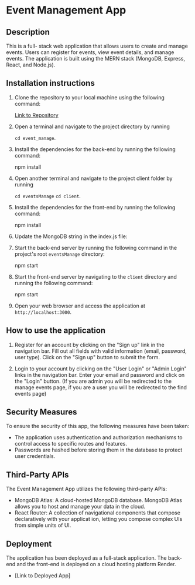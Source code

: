 # Event Management App

## Description

This is a full- stack web application that allows users to create and manage events. Users can register for events, view event details, and manage events. The application is built using the MERN stack (MongoDB, Express, React, and Node.js).

## Installation instructions

1. Clone the repository to your local machine using the following command:

      [Link to Repository](https://github.com/Keeks87/eventsManage)

2. Open a terminal and navigate to the project directory by running

   `cd event_manage`.

3. Install the dependencies for the back-end by running the following command:

   npm install

4. Open another terminal and navigate to the project client folder by running

   `cd eventsManage`
   `cd client`.

5. Install the dependencies for the front-end by running the following command:

   npm install

6. Update the MongoDB string in the index.js file:

7. Start the back-end server by running the following command in the project's root `eventsManage` directory:

   npm start

8. Start the front-end server by navigating to the `client` directory and running the following command:

   npm start

9. Open your web browser and access the application at `http://localhost:3000`.

## How to use the application

1. Register for an account by clicking on the "Sign up" link in the navigation bar. Fill out all fields with valid information (email, password, user type). Click on the "Sign up" button to submit the form.

2. Login to your account by clicking on the "User Login" or "Admin Login" links in the navigation bar. Enter your email and password and click on the "Login" button. (If you are admin you will be redirected to the manage events page, if you are a user you will be redirected to the find events page)

## Security Measures

To ensure the security of this app, the following measures have been taken:

- The application uses authentication and authorization mechanisms to control access to specific routes and features.
- Passwords are hashed before storing them in the database to protect user credentials.

## Third-Party APIs

The Event Management App utilizes the following third-party APIs:

- MongoDB Atlas: A cloud-hosted MongoDB database. MongoDB Atlas allows you to host and manage your data in the cloud.
- React Router: A collection of navigational components that compose declaratively with your applicat ion, letting you compose complex UIs from simple units of UI.

## Deployment

The application has been deployed as a full-stack application. The back-end and the front-end is deployed on a cloud hosting platform Render.

- [Link to Deployed App]
